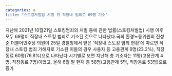 ```yaml
---
categories: a
title: "스토킹처벌법 시행 뒤 직장내 범죄로 69명 기소"
---
```

지난해 2021년 10월21일 스토킹범죄의 처벌 등에 관한 법률(스토킹처벌법) 시행 이후 모두 69명이 직장내 스토킹 범죄로 기소된 것으로 나타났다.국회 환경노동위원회 진성준 더불어민주당 의원이 25일 경찰청에서 받은 ‘직장내 스토킹 범죄 현황’에 따르면 직장내 스토킹 범죄 가해자로 기소된 이들의 경우 사용자 등 고용관계 9명(23.2%), 직장동료 60명(76.8%)으로 나타났다.시기별로 보면 지난해 총 기소자는 11명(고용관계 4명, 직장동료 7명)이었고, 올해 6월 말 현재 총 58명(고용관계 5명, 직장동료 53명)으로 증가